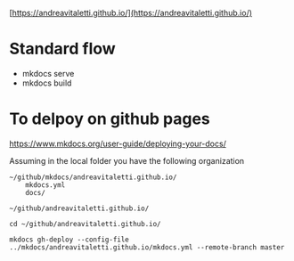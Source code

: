 [https://andreavitaletti.github.io/](https://andreavitaletti.github.io/)

# Standard flow

* mkdocs serve
* mkdocs build

# To delpoy on github pages

https://www.mkdocs.org/user-guide/deploying-your-docs/

Assuming in the local folder you have the following organization 

```
~/github/mkdocs/andreavitaletti.github.io/
    mkdocs.yml
    docs/
    
~/github/andreavitaletti.github.io/
```
```
cd ~/github/andreavitaletti.github.io/
```
```
mkdocs gh-deploy --config-file ../mkdocs/andreavitaletti.github.io/mkdocs.yml --remote-branch master
```
